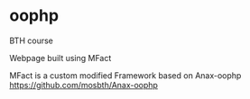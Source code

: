 # oophp

BTH course

Webpage built using MFact

MFact is a custom modified Framework based on Anax-oophp https://github.com/mosbth/Anax-oophp
